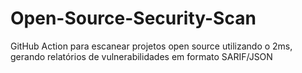 # Open-Source-Security-Scan
GitHub Action para escanear projetos open source utilizando o 2ms, gerando relatórios de vulnerabilidades em formato SARIF/JSON
